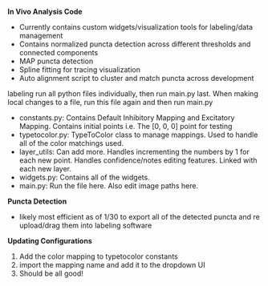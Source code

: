 **In Vivo Analysis Code**
- Currently contains custom widgets/visualization tools for labeling/data management
- Contains normalized puncta detection across different thresholds and connected components
- MAP puncta detection
- Spline fitting for tracing visualization
- Auto alignment script to cluster and match puncta across development 

labeling
run all python files individually, then run main.py last. When making local changes to a file, run this file again and then run main.py
- constants.py: Contains Default Inhibitory Mapping and Excitatory Mapping. Contains initial points i.e. The [0, 0, 0] point for testing
- typetocolor.py: TypeToColor class to manage mappings. Used to handle all of the color matchings used. 
- layer_utils: Can add more. Handles incrementing the numbers by 1 for each new point. Handles confidence/notes editing features. Linked with each new layer. 
- widgets.py: Contains all of the widgets. 
- main.py: Run the file here. Also edit image paths here. 

**Puncta Detection**
- likely most efficient as of 1/30 to export all of the detected puncta and re upload/drag them into labeling software

**Updating Configurations**
1. Add the color mapping to typetocolor constants
2. import the mapping name and add it to the dropdown UI
3. Should be all good!
